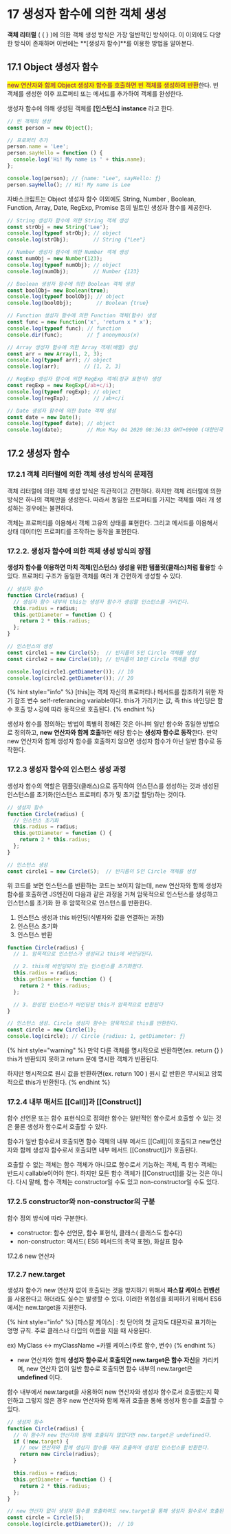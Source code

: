 # 17 생성자 함수에 의한 객체 생성

**객체 리터럴** ( { } )에 의한 객체 생성 방식은 가장 일반적인 방식이다. 이 이외에도 다양한 방식이 존재하며 이번에는 **\[생성자 함수]**를 이용한 방법을 알아본다.

## 17.1 Object 생성자 함수

<mark style="color:purple;">new 연산자와 함께  Object 생성자 함수를 호출하면 빈 객체를 생성하여 반환</mark>한다. 빈 객체를 생성한 이후 프로퍼티 또는 메서드를 추가하여 객체를 완성한다.&#x20;

생성자 함수에 의해 생성된 객체를 **\[인스턴스] instance** 라고 한다.

```javascript
// 빈 객체의 생성
const person = new Object();

// 프로퍼티 추가
person.name = 'Lee';
person.sayHello = function () {
  console.log('Hi! My name is ' + this.name);
};

console.log(person); // {name: "Lee", sayHello: ƒ}
person.sayHello(); // Hi! My name is Lee
```

자바스크립트는 Object 생성자 함수 이외에도 String, Number , Boolean, Function, Array,  Date, RegExp, Promise 등의 빌트인 생성자 함수를 제공한다.&#x20;

```javascript
// String 생성자 함수에 의한 String 객체 생성
const strObj = new String('Lee');
console.log(typeof strObj); // object
console.log(strObj);        // String {"Lee"}

// Number 생성자 함수에 의한 Number 객체 생성
const numObj = new Number(123);
console.log(typeof numObj); // object
console.log(numObj);        // Number {123}

// Boolean 생성자 함수에 의한 Boolean 객체 생성
const boolObj= new Boolean(true);
console.log(typeof boolObj); // object
console.log(boolObj);        // Boolean {true}

// Function 생성자 함수에 의한 Function 객체(함수) 생성
const func = new Function('x', 'return x * x');
console.log(typeof func); // function
console.dir(func);        // ƒ anonymous(x)

// Array 생성자 함수에 의한 Array 객체(배열) 생성
const arr = new Array(1, 2, 3);
console.log(typeof arr); // object
console.log(arr);        // [1, 2, 3]

// RegExp 생성자 함수에 의한 RegExp 객체(정규 표현식) 생성
const regExp = new RegExp(/ab+c/i);
console.log(typeof regExp); // object
console.log(regExp);        // /ab+c/i

// Date 생성자 함수에 의한 Date 객체 생성
const date = new Date();
console.log(typeof date); // object
console.log(date);        // Mon May 04 2020 08:36:33 GMT+0900 (대한민국 표준시)// Some code
```



## 17.2 생성자 함수

### 17.2.1 객체 리터럴에 의한 객체 생성 방식의 문제점&#x20;

객체 리터럴에 의한 객체 생성 방식은 직관적이고 간편하다. 하지만 객체 리터럴에 의한 방식은 하나의 객체만을 생성한다. 따라서 동일한 프로퍼티를 가지는 객체를 여러 개 생성하는 경우에는 불편하다.&#x20;

객체는 프로퍼티를 이용해서 객체 고유의 상태를 표현한다. 그리고 메서드를 이용해서 상태 데이터인 프로퍼티를 조작하는 동작을 표현한다.

### 17.2.2. 생성자 함수에 의한 객체 생성 방식의 장점

**생성자 함수를 이용하면 마치 객체(인스턴스) 생성을 위한 템플릿(클래스)처럼 활용**할 수 있다. 프로퍼티 구조가 동일한 객체를 여러 개 간편하게 생성할 수 있다.

```javascript
// 생성자 함수
function Circle(radius) {
  // 생성자 함수 내부의 this는 생성자 함수가 생성할 인스턴스를 가리킨다.
  this.radius = radius;
  this.getDiameter = function () {
    return 2 * this.radius;
  };
}

// 인스턴스의 생성
const circle1 = new Circle(5);  // 반지름이 5인 Circle 객체를 생성
const circle2 = new Circle(10); // 반지름이 10인 Circle 객체를 생성

console.log(circle1.getDiameter()); // 10
console.log(circle2.getDiameter()); // 20
```



{% hint style="info" %}
\[this]는 객체 자신의 프로퍼티나 메서드를 참조하기 위한 자기 참조 변수 self-referancing variable이다. this가 가리키는 값, 즉 this 바인딩은 함수 호출 방ㅅ깅에 따라 동적으로 호출된다.
{% endhint %}

생성자 함수를 정의하는 방법이 특별히 정해진 것은 아니며 일반 함수와 동일한 방법으로 정의하고, **new 연산자와 함께 호출**하면 해당 함수는 **생성자 함수로 동작**한다. 만약 new 연산자와 함께 생성자 함수를 호출하지 않으면 생성자 함수가 아닌 일반 함수로 동작한다.&#x20;

### 17.2.3 생성자 함수의 인스턴스 생성 과정

생성자 함수의 역할은 탬플릿(클래스)으로 동작하여 인스턴스를 생성하는 것과 생성된 인스턴스를 초기화(인스턴스 프로퍼티 추가 및 초기값 할당)하는 것이다.

```javascript
// 생성자 함수
function Circle(radius) {
  // 인스턴스 초기화
  this.radius = radius;
  this.getDiameter = function () {
    return 2 * this.radius;
  };
}

// 인스턴스 생성
const circle1 = new Circle(5);  // 반지름이 5인 Circle 객체를 생성
```

위 코드를 보면 인스턴스를 반환하는 코드는 보이지 않는데, new 연산자와 함께 생성자 함수를 호출하면 JS엔진이 다음과 같은 과정을 거쳐 암묵적으로 인스턴스를 생성하고 인스턴스를 초기화 한 후 암묵적으로 인스턴스를 반환한다.

1. 인스턴스 생성과 this 바인딩(식별자와 값을 연결하는 과정)
2. 인스턴스 초기화
3. 인스턴스 반환

```javascript
function Circle(radius) {
  // 1. 암묵적으로 인스턴스가 생성되고 this에 바인딩된다.

  // 2. this에 바인딩되어 있는 인스턴스를 초기화한다.
  this.radius = radius;
  this.getDiameter = function () {
    return 2 * this.radius;
  };

  // 3. 완성된 인스턴스가 바인딩된 this가 암묵적으로 반환된다
}

// 인스턴스 생성. Circle 생성자 함수는 암묵적으로 this를 반환한다.
const circle = new Circle(1);
console.log(circle); // Circle {radius: 1, getDiameter: ƒ}
```

{% hint style="warning" %}
만약 다른 객체를 명시적으로 반환하면(ex. return {} ) this가 반환되지 못하고 return 문에 명시한 객체가 반환된다.&#x20;

하지만 명시적으로 원시 값을 반환하면(ex. return 100 ) 원시 값 반환은 무시되고 암묵적으로 this가 반환된다.
{% endhint %}

### 17.2.4 내부 매서드 \[\[Call]]과 \[\[Construct]]

함수 선언문 또는 함수 표현식으로 정의한 함수는 일반적인 함수로서 호출할 수 있는 것은 물론 생성자 함수로서 호출할 수 있다.

함수가 일반 함수로서 호출되면 함수 객체의 내부 메서드 \[\[Call]]이 호출되고 new연산자와 함께 생성자 함수로서 호출되면 내부 메서드 \[\[Construct]]가 호출된다.

호출할 수 없는 객체는 함수 객체가 아니므로 함수로서 기능하는 객체, 즉 함수 객체는 반드시 callable이어야 한다. 하지만 모든 함수 객체가 \[\[Construct]]를 갖는 것은 아니다. 다시 말해, 함수 객체는 constructor일 수도 있고 non-constructor일 수도 있다.

### 17.2.5 constructor와 non-constructor의 구분&#x20;

함수 정의 방식에 따라 구분한다.

* constructor: 함수 선언문, 함수 표현식, 클래스( 클래스도 함수다)
* non-constructor: 메서드( ES6 메서드의 축약 표현), 화살표 함수

17.2.6 new 연산자

### 17.2.7 new.target

생성자 함수가 new 연산자 없이 호출되는 것을 방지하기 위해서 **파스칼 케이스 컨벤션**을 사용한다고 하더라도 실수는 발생할 수 있다. 이러한 위험성을 회피하기 위해서 ES6에서는 new.target을 지원한다.



{% hint style="info" %}
\[파스칼 케이스] : 첫 단어의 첫 글자도 대문자로 표기하는 명명 규칙. 주로 클래스나 타입의 이름을 지을 때 사용된다.&#x20;

ex) MyClass   <-> myClassName =카멜 케이스(주로 함수, 변수)
{% endhint %}

* new 연산자와 함께 **생성자 함수로서 호출되면 new.target은 함수 자신**을 가리키며, new 연산자 없이 일반 함수로 호출되면 함수 내부의 new.target은 **undefined** 이다.

함수 내부에서 new.target을 사용하여 new 연산자와 생성자 함수로서 호출했는지 확인하고 그렇지 않은 경우 new 연산자와 함께 재귀 호출을 통해 생성자 함수를 호출할 수 있다.

```javascript
// 생성자 함수
function Circle(radius) {
  // 이 함수가 new 연산자와 함께 호출되지 않았다면 new.target은 undefined다.
  if (!new.target) {
    // new 연산자와 함께 생성자 함수를 재귀 호출하여 생성된 인스턴스를 반환한다.
    return new Circle(radius);
  }

  this.radius = radius;
  this.getDiameter = function () {
    return 2 * this.radius;
  };
}

// new 연산자 없이 생성자 함수를 호출하여도 new.target을 통해 생성자 함수로서 호출된다.
const circle = Circle(5);
console.log(circle.getDiameter());  // 10
```



